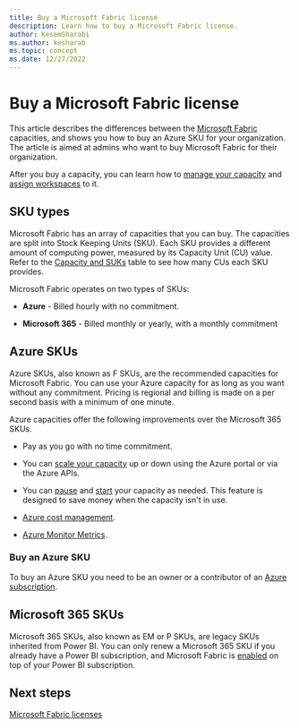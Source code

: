 ```yaml
---
title: Buy a Microsoft Fabric license
description: Learn how to buy a Microsoft Fabric license.
author: KesemSharabi
ms.author: kesharab
ms.topic: concept
ms.date: 12/27/2022
---
```


# Buy a Microsoft Fabric license

This article describes the differences between the [Microsoft Fabric](../get-started/microsoft-fabric-overview.md) capacities, and shows you how to buy an Azure SKU for your organization. The article is aimed at admins who want to buy Microsoft Fabric for their organization.

After you buy a capacity, you can learn how to [manage your capacity](/power-bi/enterprise/service-admin-premium-manage#manage-capacity) and [assign workspaces](/power-bi/enterprise/service-admin-premium-manage#assign-a-workspace-to-a-capacity) to it.

## SKU types

Microsoft Fabric has an array of capacities that you can buy. The capacities are split into Stock Keeping Units (SKU). Each SKU provides a different amount of computing power, measured by its Capacity Unit (CU) value. Refer to the [Capacity and SUKs](licenses.md#capacity-and-skus) table to see how many CUs each SKU provides.

Microsoft Fabric operates on two types of SKUs:

* **Azure** - Billed hourly with no commitment.

* **Microsoft 365** - Billed monthly or yearly, with a monthly commitment

## Azure SKUs

Azure SKUs, also known as F SKUs, are the recommended capacities for Microsoft Fabric. You can use your Azure capacity for as long as you want without any commitment. Pricing is regional and billing is made on a per second basis with a minimum of one minute.

Azure capacities offer the following improvements over the Microsoft 365 SKUs.

* Pay as you go with no time commitment.

* You can [scale your capacity](/power-bi/developer/embedded/azure-pbie-scale-capacity#scale-a-capacity) up or down using the Azure portal or via the Azure APIs.

* You can [pause](/power-bi/developer/embedded/azure-pbie-pause-start#pause-your-capacity) and [start](/power-bi/developer/embedded/azure-pbie-pause-start#start-your-capacity) your capacity as needed. This feature is designed to save money when the capacity isn't in use.

* [Azure cost management](/cost-management-billing/cost-management-billing-overview).

* [Azure Monitor Metrics](/azure/azure-monitor/essentials/data-platform-metrics).

### Buy an Azure SKU

To buy an Azure SKU you need to be an owner or a contributor of an [Azure subscription](/azure/role-based-access-control/overview).

## Microsoft 365 SKUs

Microsoft 365 SKUs, also known as EM or P SKUs, are legacy SKUs inherited from Power BI. You can only renew a Microsoft 365 SKU if you already have a Power BI subscription, and Microsoft Fabric is [enabled](../admin/admin-switch.md) on top of your Power BI subscription.

## Next steps

[Microsoft Fabric licenses](licenses.md)
